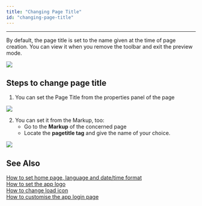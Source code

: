 ```yaml
---
title: "Changing Page Title"
id: "changing-page-title"
---
```

---

By default, the page title is set to the name given at the time of page creation. You can view it when you remove the toolbar and exit the preview mode. 

[![](/learn/assets/design_pagetitle.png)](/learn/assets/design_pagetitle.png)

## Steps to change page title

1. You can set the Page Title from the properties panel of the page 

[![](/learn/assets/design_pagetitle_prop-1.png)](/learn/assets/design_pagetitle_prop-1.png)

2. You can set it from the Markup, too:
    - Go to the **Markup** of the concerned page
    - Locate the **pagetitle tag** and give the name of your choice. 
    
[![](/learn/assets/design_pagetitle_markup.png)](/learn/assets/design_pagetitle_markup.png)

## See Also

[How to set home page, language and date/time format](/learn/how-tos/setting-language-date-format/)  
[How to set the app logo](/learn/how-tos/changing-app-logo/)  
[How to change load icon](/learn/how-tos/change-icon-global-spinner/)  
[How to customise the app login page](/learn/how-tos/customise-login-page/)  
